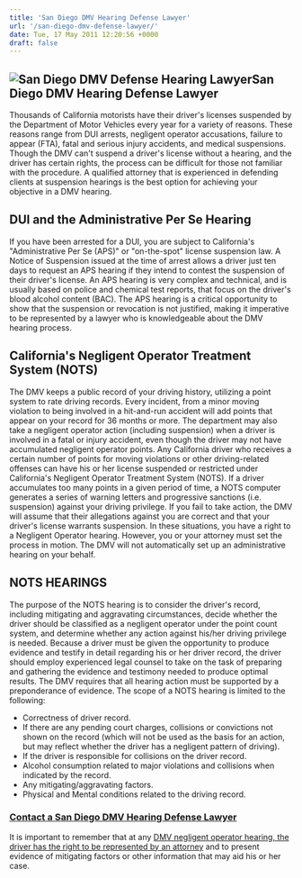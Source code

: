 ```yaml
---
title: 'San Diego DMV Hearing Defense Lawyer'
url: '/san-diego-dmv-defense-lawyer/'
date: Tue, 17 May 2011 12:20:56 +0000
draft: false
---
```


![San Diego DMV Defense Hearing Lawyer](https://www.sevenslegal.com/wp-content/uploads/2014/12/Samantha-Greene-2-200x300.jpg)San Diego DMV Hearing Defense Lawyer
-----------------------------------------------------------------------------------------------------------------------------------------------------------------

Thousands of California motorists have their driver's licenses suspended by the Department of Motor Vehicles every year for a variety of reasons. These reasons range from DUI arrests, negligent operator accusations, failure to appear (FTA), fatal and serious injury accidents, and medical suspensions. Though the DMV can't suspend a driver's license without a hearing, and the driver has certain rights, the process can be difficult for those not familiar with the procedure. A qualified attorney that is experienced in defending clients at suspension hearings is the best option for achieving your objective in a DMV hearing.

DUI and the Administrative Per Se Hearing
-----------------------------------------

If you have been arrested for a DUI, you are subject to California's "Administrative Per Se (APS)" or "on-the-spot" license suspension law. A Notice of Suspension issued at the time of arrest allows a driver just ten days to request an APS hearing if they intend to contest the suspension of their driver's license. An APS hearing is very complex and technical, and is usually based on police and chemical test reports, that focus on the driver's blood alcohol content (BAC). The APS hearing is a critical opportunity to show that the suspension or revocation is not justified, making it imperative to be represented by a lawyer who is knowledgeable about the DMV hearing process.

California's Negligent Operator Treatment System (NOTS)
-------------------------------------------------------

The DMV keeps a public record of your driving history, utilizing a point system to rate driving records. Every incident, from a minor moving violation to being involved in a hit-and-run accident will add points that appear on your record for 36 months or more. The department may also take a negligent operator action (including suspension) when a driver is involved in a fatal or injury accident, even though the driver may not have accumulated negligent operator points. Any California driver who receives a certain number of points for moving violations or other driving-related offenses can have his or her license suspended or restricted under California's Negligent Operator Treatment System (NOTS). If a driver accumulates too many points in a given period of time, a NOTS computer generates a series of warning letters and progressive sanctions (i.e. suspension) against your driving privilege. If you fail to take action, the DMV will assume that their allegations against you are correct and that your driver's license warrants suspension. In these situations, you have a right to a Negligent Operator hearing. However, you or your attorney must set the process in motion. The DMV will not automatically set up an administrative hearing on your behalf.

NOTS HEARINGS
-------------

The purpose of the NOTS hearing is to consider the driver's record, including mitigating and aggravating circumstances, decide whether the driver should be classified as a negligent operator under the point count system, and determine whether any action against his/her driving privilege is needed. Because a driver must be given the opportunity to produce evidence and testify in detail regarding his or her driver record, the driver should employ experienced legal counsel to take on the task of preparing and gathering the evidence and testimony needed to produce optimal results. The DMV requires that all hearing action must be supported by a preponderance of evidence. The scope of a NOTS hearing is limited to the following:

*   Correctness of driver record.
*   If there are any pending court charges, collisions or convictions not shown on the record (which will not be used as the basis for an action, but may reflect whether the driver has a negligent pattern of driving).
*   If the driver is responsible for collisions on the driver record.
*   Alcohol consumption related to major violations and collisions when indicated by the record.
*   Any mitigating/aggravating factors.
*   Physical and Mental conditions related to the driving record.

### [Contact a San Diego DMV Hearing Defense Lawyer](#contact)

It is important to remember that at any [DMV negligent operator hearing, the driver has the right to be represented by an attorney](https://sandiegoduilawyers.com/dmv-hearing-lawyer/) and to present evidence of mitigating factors or other information that may aid his or her case.